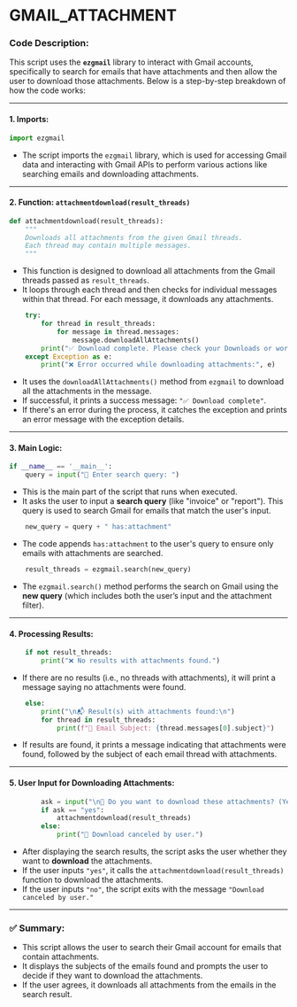 # GMAIL_ATTACHMENT
### Code Description:

This script uses the **`ezgmail`** library to interact with Gmail accounts, specifically to search for emails that have attachments and then allow the user to download those attachments. Below is a step-by-step breakdown of how the code works:

---

#### 1. **Imports:**
```python
import ezgmail
```
- The script imports the `ezgmail` library, which is used for accessing Gmail data and interacting with Gmail APIs to perform various actions like searching emails and downloading attachments.

---

#### 2. **Function: `attachmentdownload(result_threads)`**
```python
def attachmentdownload(result_threads):
    """
    Downloads all attachments from the given Gmail threads.
    Each thread may contain multiple messages.
    """
```
- This function is designed to download all attachments from the Gmail threads passed as `result_threads`.
- It loops through each thread and then checks for individual messages within that thread. For each message, it downloads any attachments.

```python
    try:
        for thread in result_threads:
            for message in thread.messages:
                message.downloadAllAttachments()
        print("✅ Download complete. Please check your Downloads or working directory.")
    except Exception as e:
        print("❌ Error occurred while downloading attachments:", e)
```
- It uses the `downloadAllAttachments()` method from `ezgmail` to download all the attachments in the message.
- If successful, it prints a success message: `"✅ Download complete"`.
- If there's an error during the process, it catches the exception and prints an error message with the exception details.

---

#### 3. **Main Logic:**
```python
if __name__ == '__main__':
    query = input("🔎 Enter search query: ")
```
- This is the main part of the script that runs when executed.
- It asks the user to input a **search query** (like "invoice" or "report"). This query is used to search Gmail for emails that match the user's input.

```python
    new_query = query + " has:attachment"
```
- The code appends `has:attachment` to the user's query to ensure only emails with attachments are searched.
  
```python
    result_threads = ezgmail.search(new_query)
```
- The `ezgmail.search()` method performs the search on Gmail using the **new query** (which includes both the user’s input and the attachment filter).

---

#### 4. **Processing Results:**
```python
    if not result_threads:
        print("❌ No results with attachments found.")
```
- If there are no results (i.e., no threads with attachments), it will print a message saying no attachments were found.

```python
    else:
        print("\n📬 Result(s) with attachments found:\n")
        for thread in result_threads:
            print(f"📩 Email Subject: {thread.messages[0].subject}")
```
- If results are found, it prints a message indicating that attachments were found, followed by the subject of each email thread with attachments.

---

#### 5. **User Input for Downloading Attachments:**
```python
        ask = input("\n💾 Do you want to download these attachments? (Yes/No): ").strip().lower()
        if ask == "yes":
            attachmentdownload(result_threads)
        else:
            print("🛑 Download canceled by user.")
```
- After displaying the search results, the script asks the user whether they want to **download** the attachments.
- If the user inputs `"yes"`, it calls the `attachmentdownload(result_threads)` function to download the attachments.
- If the user inputs `"no"`, the script exits with the message `"Download canceled by user."`

---

### ✅ **Summary:**
- This script allows the user to search their Gmail account for emails that contain attachments.
- It displays the subjects of the emails found and prompts the user to decide if they want to download the attachments.
- If the user agrees, it downloads all attachments from the emails in the search result.
